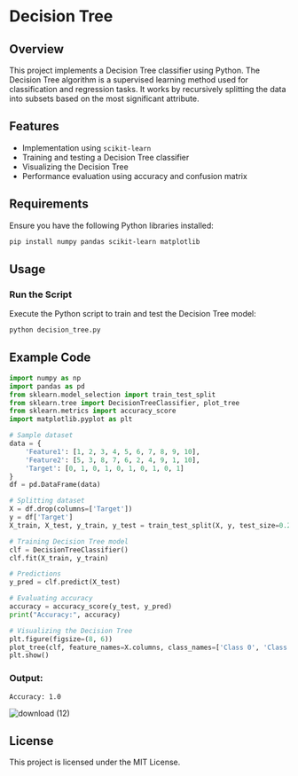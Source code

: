 # Decision Tree 

## Overview
This project implements a Decision Tree classifier using Python. The Decision Tree algorithm is a supervised learning method used for classification and regression tasks. It works by recursively splitting the data into subsets based on the most significant attribute.

## Features
- Implementation using `scikit-learn`
- Training and testing a Decision Tree classifier
- Visualizing the Decision Tree
- Performance evaluation using accuracy and confusion matrix

## Requirements
Ensure you have the following Python libraries installed:

```sh
pip install numpy pandas scikit-learn matplotlib
```

## Usage

###  Run the Script
Execute the Python script to train and test the Decision Tree model:

```sh
python decision_tree.py
```

## Example Code
```python
import numpy as np
import pandas as pd
from sklearn.model_selection import train_test_split
from sklearn.tree import DecisionTreeClassifier, plot_tree
from sklearn.metrics import accuracy_score
import matplotlib.pyplot as plt

# Sample dataset
data = {
    'Feature1': [1, 2, 3, 4, 5, 6, 7, 8, 9, 10],
    'Feature2': [5, 3, 8, 7, 6, 2, 4, 9, 1, 10],
    'Target': [0, 1, 0, 1, 0, 1, 0, 1, 0, 1]
}
df = pd.DataFrame(data)

# Splitting dataset
X = df.drop(columns=['Target'])
y = df['Target']
X_train, X_test, y_train, y_test = train_test_split(X, y, test_size=0.2, random_state=42)

# Training Decision Tree model
clf = DecisionTreeClassifier()
clf.fit(X_train, y_train)

# Predictions
y_pred = clf.predict(X_test)

# Evaluating accuracy
accuracy = accuracy_score(y_test, y_pred)
print("Accuracy:", accuracy)

# Visualizing the Decision Tree
plt.figure(figsize=(8, 6))
plot_tree(clf, feature_names=X.columns, class_names=['Class 0', 'Class 1'], filled=True)
plt.show()

```
### Output:
```
Accuracy: 1.0
```
![download (12)](https://github.com/user-attachments/assets/71d526a8-91cb-4048-a161-da559e23bcca)



## License
This project is licensed under the MIT License.



